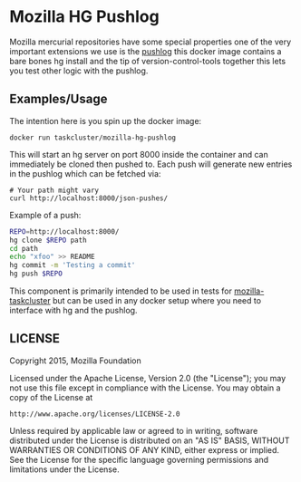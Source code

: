 # Mozilla HG Pushlog

Mozilla mercurial repositories have some special properties one of the
very important extensions we use is the [pushlog](http://mozilla-version-control-tools.readthedocs.org/en/latest/hgmo/pushlog.html) this docker image contains a bare 
bones hg install and the tip of version-control-tools together this lets
you test other logic with the pushlog.

## Examples/Usage

The intention here is you spin up the docker image:

```
docker run taskcluster/mozilla-hg-pushlog
```

This will start an hg server on port 8000 inside the container and can
immediately be cloned then pushed to. Each push will generate new
entries in the pushlog which can be fetched via:

```
# Your path might vary
curl http://localhost:8000/json-pushes/
```


Example of a push:

```sh
REPO=http://localhost:8000/
hg clone $REPO path
cd path
echo "xfoo" >> README
hg commit -m 'Testing a commit'
hg push $REPO
```

This component is primarily intended to be used in tests for
[mozilla-taskcluster](https://github.com/taskcluster/mozilla-taskcluster) but can
be used in any docker setup where you need to interface with hg and the
pushlog.

## LICENSE

Copyright 2015, Mozilla Foundation

Licensed under the Apache License, Version 2.0 (the "License");
you may not use this file except in compliance with the License.
You may obtain a copy of the License at

    http://www.apache.org/licenses/LICENSE-2.0

Unless required by applicable law or agreed to in writing, software
distributed under the License is distributed on an "AS IS" BASIS,
WITHOUT WARRANTIES OR CONDITIONS OF ANY KIND, either express or implied.
See the License for the specific language governing permissions and
limitations under the License.
